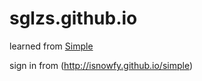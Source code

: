 # sglzs.github.io

learned from [Simple](https://github.com/isnowfy/simple)

sign in from (http://isnowfy.github.io/simple)
